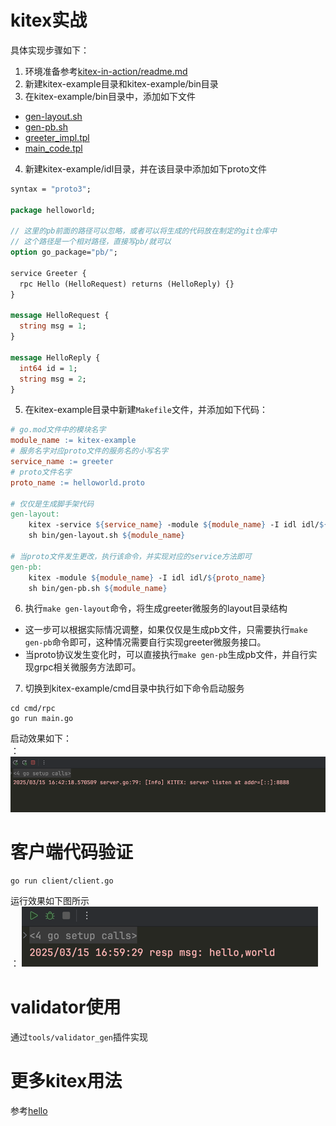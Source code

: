 # kitex实战
具体实现步骤如下：
1. 环境准备参考[kitex-in-action/readme.md](../readme.md)
2. 新建kitex-example目录和kitex-example/bin目录
3. 在kitex-example/bin目录中，添加如下文件
- [gen-layout.sh](bin/gen-layout.sh)
- [gen-pb.sh](bin/gen-pb.sh)
- [greeter_impl.tpl](bin/greeter_impl.tpl)
- [main_code.tpl](bin/main_code.tpl)
4. 新建kitex-example/idl目录，并在该目录中添加如下proto文件
```protobuf
syntax = "proto3";

package helloworld;

// 这里的pb前面的路径可以忽略，或者可以将生成的代码放在制定的git仓库中
// 这个路径是一个相对路径，直接写pb/就可以
option go_package="pb/";

service Greeter {
  rpc Hello (HelloRequest) returns (HelloReply) {}
}

message HelloRequest {
  string msg = 1;
}

message HelloReply {
  int64 id = 1;
  string msg = 2;
}
```
5. 在kitex-example目录中新建`Makefile`文件，并添加如下代码：
```makefile
# go.mod文件中的模块名字
module_name := kitex-example
# 服务名字对应proto文件的服务名的小写名字
service_name := greeter
# proto文件名字
proto_name := helloworld.proto

# 仅仅是生成脚手架代码
gen-layout:
	kitex -service ${service_name} -module ${module_name} -I idl idl/${proto_name}
	sh bin/gen-layout.sh ${module_name}

# 当proto文件发生更改，执行该命令，并实现对应的service方法即可
gen-pb:
	kitex -module ${module_name} -I idl idl/${proto_name}
	sh bin/gen-pb.sh ${module_name}
```
6. 执行`make gen-layout`命令，将生成greeter微服务的layout目录结构
- 这一步可以根据实际情况调整，如果仅仅是生成pb文件，只需要执行`make gen-pb`命令即可，这种情况需要自行实现greeter微服务接口。
- 当proto协议发生变化时，可以直接执行`make gen-pb`生成pb文件，并自行实现grpc相关微服务方法即可。
7. 切换到kitex-example/cmd目录中执行如下命令启动服务
```shell
cd cmd/rpc
go run main.go
```
启动效果如下：<br/>：
![kitex-example](kitex-example.png)
# 客户端代码验证
```shell
go run client/client.go
```
运行效果如下图所示<br/>：
![client-run](client-run.png)

# validator使用
通过`tools/validator_gen`插件实现
# 更多kitex用法
参考[hello](../hello)
